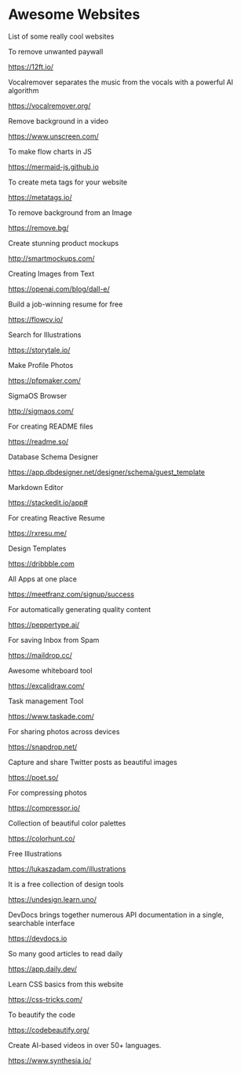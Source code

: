 # Awesome Websites
List of some really cool websites

To remove unwanted paywall

https://12ft.io/

Vocalremover separates the music from the vocals with a powerful AI algorithm

https://vocalremover.org/

Remove background in a video

https://www.unscreen.com/


To make flow charts in JS

https://mermaid-js.github.io

To create meta tags for your website

https://metatags.io/

To remove background from an Image

https://remove.bg/

Create stunning product mockups

http://smartmockups.com/

Creating Images from Text

https://openai.com/blog/dall-e/

Build a job-winning resume for free

https://flowcv.io/


Search for Illustrations

https://storytale.io/


Make Profile Photos

https://pfpmaker.com/


SigmaOS Browser

http://sigmaos.com/


For creating README files

https://readme.so/

Database Schema Designer

https://app.dbdesigner.net/designer/schema/guest_template


Markdown Editor

https://stackedit.io/app#


For creating Reactive Resume

https://rxresu.me/

Design Templates

https://dribbble.com


All Apps at one place

https://meetfranz.com/signup/success

For automatically generating quality content

https://peppertype.ai/


For saving Inbox from Spam

https://maildrop.cc/


Awesome whiteboard tool

https://excalidraw.com/


Task management Tool

https://www.taskade.com/


For sharing photos across devices

https://snapdrop.net/


Capture and share Twitter posts as beautiful images

https://poet.so/


For compressing photos

https://compressor.io/


Collection of beautiful color palettes

https://colorhunt.co/


Free Illustrations

https://lukaszadam.com/illustrations


It is a free collection of design tools

https://undesign.learn.uno/


DevDocs brings together numerous API documentation in a single, searchable interface

https://devdocs.io


So many good articles to read daily

https://app.daily.dev/


Learn CSS basics from this website

https://css-tricks.com/


To beautify the code

https://codebeautify.org/


Create AI-based videos in over 50+ languages.

https://www.synthesia.io/

